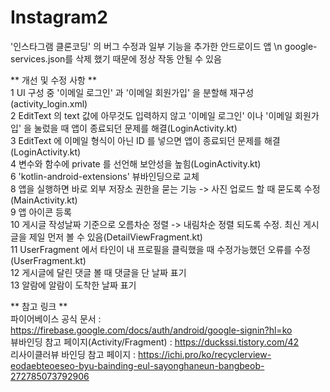 # Instagram2

'인스타그램 클론코딩' 의 버그 수정과 일부 기능을 추가한 안드로이드 앱
\n google-services.json를 삭제 했기 때문에 정상 작동 안될 수 있음

** 개선 및 수정 사항 **<br/>
1 UI 구성 중 '이메일 로그인' 과 '이메일 회원가입' 을 분할해 재구성(activity_login.xml)<br/>
2 EditText 의 text 값에 아무것도 입력하지 않고 '이메일 로그인' 이나 '이메일 회원가입' 을 눌렀을 때 앱이 종료되던 문제를 해결(LoginActivity.kt)<br/>
3 EditText 에 이메일 형식이 아닌 ID 를 넣으면 앱이 종료되던 문제를 해결(LoginActivity.kt)<br/>
4 변수와 함수에 private 를 선언해 보안성을 높힘(LoginActivity.kt)<br/>
6 'kotlin-android-extensions' 뷰바인딩으로 교체<br/>
8 앱을 실행하면 바로 외부 저장소 권한을 묻는 기능 -> 사진 업로드 할 때 묻도록 수정(MainActivity.kt)<br/>
9 앱 아이콘 등록<br/>
10 게시글 작성날짜 기준으로 오름차순 정렬 -> 내림차순 정렬 되도록 수정. 최신 게시글을 제일 먼저 볼 수 있음(DetailViewFragment.kt)<br/>
11 UserFragment 에서 타인이 내 프로필을 클릭했을 때 수정가능했던 오류를 수정(UserFragment.kt)<br/>
12 게시글에 달린 댓글 볼 때 댓글을 단 날짜 표기<br/>
13 알람에 알람이 도착한 날짜 표기<br/>


** 참고 링크  **<br/>
파이어베이스 공식 문서 : https://firebase.google.com/docs/auth/android/google-signin?hl=ko<br/>
뷰바인딩 참고 페이지(Activity/Fragment) : https://duckssi.tistory.com/42<br/>
리사이클러뷰 바인딩 참고 페이지 : https://ichi.pro/ko/recyclerview-eodaebteoeseo-byu-bainding-eul-sayonghaneun-bangbeob-272785073792906<br/>
